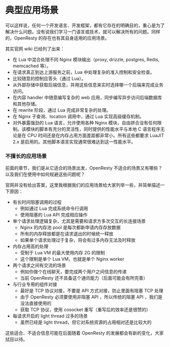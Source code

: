 # 典型应用场景

可以这样说，任何一个开发语言、开发框架，都有它存在的明确目的，重心是为了解决什么问题。没有说我们学习一门语言或技术，就可以解决所有的问题。同样的，OpenResty 的存在也有其自身适用的应用场景。

其实官网 wiki 已经列了出来：

* 在 Lua 中混合处理不同 Nginx 模块输出（proxy, drizzle, postgres, Redis, memcached 等）。
* 在请求真正到达上游服务之前，Lua 中处理复杂的准入控制和安全检查。
* 比较随意的控制应答头（通过 Lua）。
* 从外部存储中获取后端信息，并用这些信息来实时选择哪一个后端来完成业务访问。
* 在内容 handler 中随意编写复杂的 web 应用，同步编写异步访问后端数据库和其他存储。
* 在 rewrite 阶段，通过 Lua 完成非常复杂的处理。
* 在 Nginx 子查询、location 调用中，通过 Lua 实现高级缓存机制。
* 对外暴露强劲的 Lua 语言，允许使用各种 Nginx 模块，自由拼合没有任何限制。该模块的脚本有充分的灵活性，同时提供的性能水平与本地 C 语言程序无论是在 CPU 时间还是在内存占用方面差距都非常小。所有这些都要求 LuaJIT 2.x 是启用的。其他脚本语言实现通常很难达到这一性能水平。

### 不擅长的应用场景

前面的章节，我们是从它适合的场景出发，OpenResty 不适合的场景又有哪些？以及我们在使用中如何规避这些问题呢？

官网并没有给出答案，这里我根据我们的应用场景给大家列举一些，并简单描述一下原因：

* 有长时间阻塞调用的过程
    * 例如通过 Lua 完成系统命令行调用
    * 使用阻塞的 Lua API 完成相应操作
* 单个请求处理逻辑复杂，尤其是需要和请求方多次交互的长连接场景
    * Nginx 的内存池 pool 是每次都新申请内存存放数据
    * 所有的内存释放都是在请求退出的时候统一释放
    * 如果单个请求处理过于复杂，将会有过多内存无法及时释放
* 内存占用高的处理
    * 受制于 Lua VM 的最大使用内存 2G 的限制
    * 这个限制是单个 Lua VM，也就是单个 Nginx worker
* 两个请求之间有交流的场景
    * 例如你做个在线聊天，要完成两个用户之间信息的传递
    * 当前 OpenResty 还不具备这个通讯能力（后面可能会有所完善）
* 与行业专用的组件对接
    * 最好是 TCP 协议对接，不要是 API 方式对接，防止里面有阻塞 TCP 处理
    * 由于 OpenResty 必须要使用非阻塞 API ，所以传统的阻塞 API ，我们是没法直接使用的
    * 获取 TCP 协议，使用 cosocket 重写（重写后的效率还是很赞的）
* 每请求开启的 light thread 过多的场景
    * 虽然已经是 light thread，但它对系统资源的占用相对还是比较大的

这些适合、不适合信息可能在后面随着 OpenResty 的发展都会有新的变化，大家拭目以待。
